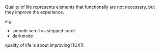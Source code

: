 Quality of life represents elements that functionally are not necessary, but they improve the experience.

e.g. 
- smooth scroll vs stepped scroll
- darkmode

quality of life is about improving [[UX]]